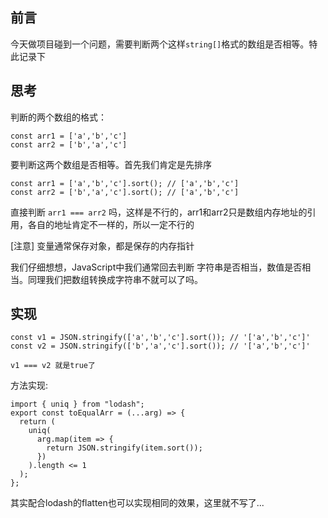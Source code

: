 ## 前言
今天做项目碰到一个问题，需要判断两个这样`string[]`格式的数组是否相等。特此记录下

## 思考

判断的两个数组的格式：
```
const arr1 = ['a','b','c']
const arr2 = ['b','a','c']
```

要判断这两个数组是否相等。首先我们肯定是先排序

```
const arr1 = ['a','b','c'].sort(); // ['a','b','c']
const arr2 = ['b','a','c'].sort(); // ['a','b','c']
```

直接判断 `arr1 === arr2` 吗，这样是不行的，arr1和arr2只是数组内存地址的引用，各自的地址肯定不一样的，所以一定不行的

[注意] 变量通常保存对象，都是保存的内存指针

我们仔细想想，JavaScript中我们通常回去判断 字符串是否相当，数值是否相当。同理我们把数组转换成字符串不就可以了吗。

## 实现
```
const v1 = JSON.stringify(['a','b','c'].sort()); // '['a','b','c']'
const v2 = JSON.stringify(['b','a','c'].sort()); // '['a','b','c']'

v1 === v2 就是true了
```

方法实现:
```
import { uniq } from "lodash";
export const toEqualArr = (...arg) => {
  return (
    uniq(
      arg.map(item => {
        return JSON.stringify(item.sort());
      })
    ).length <= 1
  );
};
```

其实配合lodash的flatten也可以实现相同的效果，这里就不写了...
